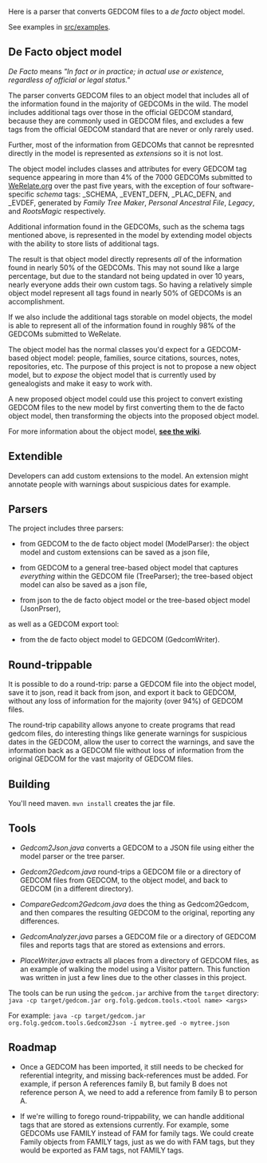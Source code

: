 Here is a parser that converts GEDCOM files to a _de facto_ object model.

See examples in [src/examples](src/examples/EXAMPLES.md).

De Facto object model
---------------------

_De Facto_ means _"In fact or in practice; in actual use or existence,
regardless of official or legal status."_

The parser converts GEDCOM files to an object model that includes all of the
information found in the majority of GEDCOMs in the wild.
The model includes additional tags over those in the official GEDCOM standard,
because they are commonly used in GEDCOM files, and excludes a few tags from
the official GEDCOM standard that are never or only rarely used.

Further, most of the information from GEDCOMs that cannot be represnted directly
in the model is represented as _extensions_ so it is not lost.

The object model includes classes and attributes for every GEDCOM tag sequence
appearing in more than 4% of the 7000 GEDCOMs submitted to
[WeRelate.org](http://www.werelate.org) over the past five years, with the
exception of four software-specific _schema_ tags:
_SCHEMA, _EVENT_DEFN, _PLAC_DEFN, and _EVDEF, generated by _Family Tree Maker_,
_Personal Ancestral File_, _Legacy_, and _RootsMagic_ respectively.

Additional information found in the GEDCOMs, such as the schema tags mentioned
above, is represented in the model by extending model objects with the ability to
store lists of additional tags.

The result is that object model directly represents _all_ of the information found
in nearly 50% of the GEDCOMs. This may not sound like a large percentage, but
due to the standard not being updated in over 10 years, nearly everyone adds
their own custom tags. So having a relatively simple object model represent all
tags found in nearly 50% of GEDCOMs is an accomplishment.

If we also include the additional tags storable on model objects, the
model is able to represent all of the information found in roughly 98% of the
GEDCOMs submitted to WeRelate.

The object model has the normal classes you'd expect for a GEDCOM-based object model:
people, families, source citations, sources, notes, repositories, etc.
The purpose of this project is not to propose a new object model, but to _expose_
the object model that is currently used by genealogists and make it easy to work with.

A new proposed object model could use this project to convert existing GEDCOM files
to the new model by first converting them to the de facto object model, then
transforming the objects into the proposed object model.

For more information about the object model,
__[see the wiki](https://github.com/DallanQ/Gedcom/wiki)__.

Extendible
----------

Developers can add custom extensions to the model.  An extension might annotate
people with warnings about suspicious dates for example.

Parsers
-------

The project includes three parsers:

* from GEDCOM to the de facto object model (ModelParser): the object model and custom extensions
can be saved as a json file,

* from GEDCOM to a general tree-based object model that captures _everything_ within
the GEDCOM file (TreeParser); the tree-based object model can also be saved as a json file,

* from json to the de facto object model or the tree-based object model (JsonPrser),

as well as a GEDCOM export tool:

* from the de facto object model to GEDCOM (GedcomWriter).

Round-trippable
---------------

It is possible to do a round-trip: parse a GEDCOM file into the object model,
save it to json, read it back from json, and export it back to GEDCOM, without
any loss of information for the majority (over 94%) of GEDCOM files.

The round-trip capability allows anyone to create programs that read gedcom files,
do interesting things like generate warnings for suspicious dates in the GEDCOM,
allow the user to correct the warnings, and save the information back as a GEDCOM
file without loss of information from the original GEDCOM for the vast majority of
GEDCOM files.

Building
--------

You'll need maven. `mvn install` creates the jar file.

Tools
-----

* _Gedcom2Json.java_ converts a GEDCOM to a JSON file using either the model parser or the tree parser.

* _Gedcom2Gedcom.java_ round-trips a GEDCOM file or a directory of GEDCOM files from GEDCOM, to the
object model, and back to GEDCOM (in a different directory).

* _CompareGedcom2Gedcom.java_ does the thing as Gedcom2Gedcom, and then compares the resulting GEDCOM
to the original, reporting any differences.

* _GedcomAnalyzer.java_ parses a GEDCOM file or a directory of GEDCOM files and reports tags that are
stored as extensions and errors.

* _PlaceWriter.java_ extracts all places from a directory of GEDCOM files, as an example of walking
the model using a Visitor pattern. This function was written in just a few lines due to the other
classes in this project.

The tools can be run using the `gedcom.jar` archive from the `target` directory:
`java -cp target/gedcom.jar org.folg.gedcom.tools.<tool name> <args>`

For example: `java -cp target/gedcom.jar org.folg.gedcom.tools.Gedcom2Json -i mytree.ged -o mytree.json`

Roadmap
-------

* Once a GEDCOM has been imported, it still needs to be checked for referential integrity, and
missing back-references must be added.  For example, if person A references family B, but family B does
not reference person A, we need to add a reference from family B to person A.

* If we're willing to forego round-trippability, we can handle additional tags that are stored as
extensions currently.  For example, some GEDCOMs use FAMILY instead of FAM for family tags.  We
could create Family objects from FAMILY tags, just as we do with FAM tags, but they would be exported
as FAM tags, not FAMILY tags.